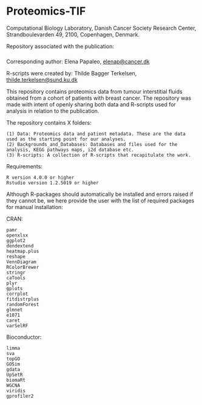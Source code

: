 # Proteomics-TIF

Computational Biology Laboratory, Danish Cancer Society Research Center, Strandboulevarden 49, 2100, Copenhagen, Denmark.

Repository associated with the publication:

###

Corresponding author: Elena Papaleo, elenap@cancer.dk

R-scripts were created by: Thilde Bagger Terkelsen, thilde.terkelsen@sund.ku.dk

This repository contains proteomics data from tumour interstitial fluids obtained from a cohort of patients with breast cancer. The repository was made with intent of openly sharing both data and R-scripts used for analysis in relation to the publication.

The repository contains X folders:

    (1) Data: Proteomics data and patient metadata. These are the data used as the starting point for our analyses.
    (2) Backgrounds_and_Databases: Databases and files used for the analysis, KEGG pathways maps, i2d database etc. 
    (3) R-scripts: A collection of R-scripts that recapitulate the work.
                                

Requirements:

    R version 4.0.0 or higher
    Rstudio version 1.2.5019 or higher        	

Although R-packages should automatically be installed and errors raised if they cannot be, we here provide the user with the list of required packages for manual installation:

CRAN:

    pamr
    openxlsx
    ggplot2
    dendextend
    heatmap.plus
    reshape
    VennDiagram
    RColorBrewer
    stringr
    caTools
    plyr
    gplots
    corrplot
    fitdistrplus
    randomForest
    glmnet
    e1071
    caret
    varSelRF

Bioconductor:

    limma
    sva
    topGO
    GOSim
    gdata
    UpSetR
    biomaRt
    WGCNA
    viridis
    gprofiler2

